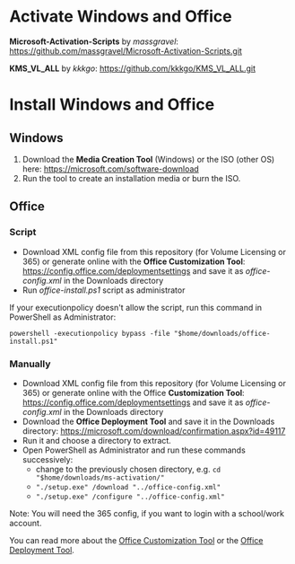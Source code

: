 # Activate Windows and Office

**Microsoft-Activation-Scripts** by *massgravel*: https://github.com/massgravel/Microsoft-Activation-Scripts.git

**KMS_VL_ALL** by *kkkgo*: https://github.com/kkkgo/KMS_VL_ALL.git

# Install Windows and Office
## Windows

1. Download the **Media Creation Tool** (Windows) or the ISO (other OS) here: https://microsoft.com/software-download
1. Run the tool to create an installation media or burn the ISO.

## Office
### Script

- Download XML config file from this repository (for Volume Licensing or 365) or generate online with the **Office Customization Tool**: https://config.office.com/deploymentsettings and save it as *office-config.xml* in the Downloads directory
- Run *office-install.ps1* script as administrator

If your executionpolicy doesn't allow the script, run this command in PowerShell as Administrator: 
```
powershell -executionpolicy bypass -file "$home/downloads/office-install.ps1"
```

### Manually

- Download XML config file from this repository (for Volume Licensing or 365) or generate online with the Office **Customization Tool**: https://config.office.com/deploymentsettings and save it as *office-config.xml* in the Downloads directory
- Download the **Office Deployment Tool** and save it in the Downloads directory: https://microsoft.com/download/confirmation.aspx?id=49117
- Run it and choose a directory to extract.
- Open PowerShell as Administrator and run these commands successively: 
    - change to the previously chosen directory, e.g. `cd "$home/downloads/ms-activation/"`
    - `"./setup.exe" /download "../office-config.xml"`
    - `"./setup.exe" /configure "../office-config.xml"`

Note: You will need the 365 config, if you want to login with a school/work account.

You can read more about the [Office Customization Tool](https://docs.microsoft.com/deployoffice/overview-of-the-office-customization-tool-for-click-to-run) or the [Office Deployment Tool](https://docs.microsoft.com/deployoffice/overview-office-deployment-tool).
